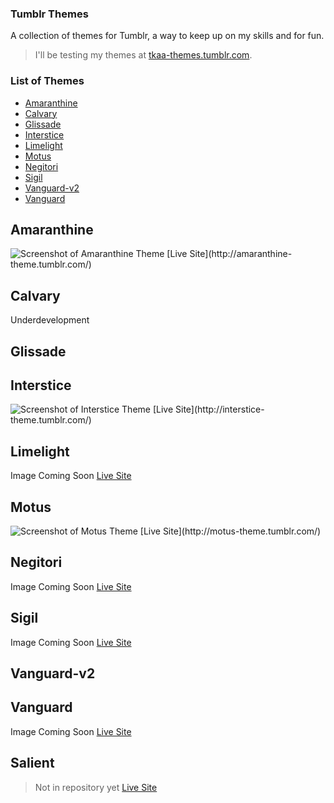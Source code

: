 ### Tumblr Themes

A collection of themes for Tumblr, a way to keep up on my skills and for fun.

> I'll be testing my themes at [tkaa-themes.tumblr.com](http://www.tkaa-themes.tumblr.com).

### List of Themes

* [Amaranthine](#amaranthine)
* [Calvary](#calvary)
* [Glissade](#glissade)
* [Interstice](#interstice)
* [Limelight](#limelight)
* [Motus](#motus)
* [Negitori](#negitori)
* [Sigil](#sigil)
* [Vanguard-v2](#vanguard-v2)
* [Vanguard](#vanguard)

## Amaranthine

<img alt="Screenshot of Amaranthine Theme" src="http://victoriapugh.net/images/gallery/amaranthine/iMac-site.png">
[Live Site](http://amaranthine-theme.tumblr.com/)

## Calvary

Underdevelopment

## Glissade

## Interstice

<img alt="Screenshot of Interstice Theme" src="http://victoriapugh.net/images/gallery/interstice/window-1.jpg">
[Live Site](http://interstice-theme.tumblr.com/)

## Limelight

Image Coming Soon
[Live Site](http://limelight-theme.tumblr.com/)

## Motus

<img alt="Screenshot of Motus Theme" src="http://victoriapugh.net/images/gallery/motus/window-1.jpg">
[Live Site](http://motus-theme.tumblr.com/)

## Negitori

Image Coming Soon
[Live Site](http://negitori.tumblr.com/)

## Sigil

Image Coming Soon
[Live Site](http://sigil-theme.tumblr.com/)

## Vanguard-v2

## Vanguard

Image Coming Soon
[Live Site](http://vanguard-theme.tumblr.com/)

## Salient

> Not in repository yet
[Live Site](http://salient-theme.tumblr.com/)